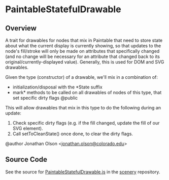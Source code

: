 # PaintableStatefulDrawable

## Overview

A trait for drawables for nodes that mix in Paintable that need to store state about what the current display is
currently showing, so that updates to the node's fill/stroke will only be made on attributes that specifically
changed (and no change will be necessary for an attribute that changed back to its original/currently-displayed
value). Generally, this is used for DOM and SVG drawables.

Given the type (constructor) of a drawable, we'll mix in a combination of:
- initialization/disposal with the *State suffix
- mark* methods to be called on all drawables of nodes of this type, that set specific dirty flags
@public

This will allow drawables that mix in this type to do the following during an update:
1. Check specific dirty flags (e.g. if the fill changed, update the fill of our SVG element).
2. Call setToCleanState() once done, to clear the dirty flags.

@author Jonathan Olson &lt;jonathan.olson@colorado.edu&gt;



## Source Code

See the source for [PaintableStatefulDrawable.js](https://github.com/phetsims/scenery/blob/main/js/display/drawables/PaintableStatefulDrawable.js) in the [scenery](https://github.com/phetsims/scenery) repository.
